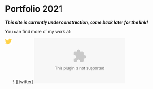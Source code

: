# Portfolio 2021

_**This site is currently under construction, come back later for the link!**_

You can find more of my work at:

![<img align="left" width="22px" alt="tassiaaccioly | LinkedIn" src="./public/images/linkedin.svg" />][linkedin]
![<img align="left" width="22px" alt="tassiaaccioly | Twitter" src="./public/images/twitter.svg" />][twitter]
![<img align="left" width="22px" alt="tassiaaccioly | Email" src="./public/images/gmail.svg" />][email]
![<img align="left" width="22px" alt="tassiaaccioly | Medium" src="./public/images/medium.svg" />][medium]
![<img align="left" width="22px" alt="tassiaaccioly | Dev.to" src="./public/images/dev-dot-to.svg" />][devto]

[medium]: https://tassiaaccioly.medium.com
[devto]: https://dev.to/tassiaaccioly
[linkedin]: https://linkedin.com/in/tassiaaccioly
[email]: mailto:tassia.accioly@gmail.com

